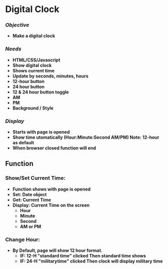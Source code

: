 # <strong>Digital Clock<strong> #
 

  ### *Objective*
- Make a digital clock


### *Needs*
- HTML/CSS/Javascript
- Show digital clock
- Shows current time
- Update by seconds, minutes, hours 
 - 12-hour button
 - 24 hour button
 - 12 & 24 hour button toggle
 - AM
 - PM  
 - Background / Style
    
### *Display*
 - Starts with page is opened 
 - Show time utomatically (Hour:Minute:Second AM/PM) Note: 12-hour as default
 - When browser closed function will end
   
 
 ## <strong>Function<strong>
 
 ### Show/Set Current Time: 
 - Function shows with page is opened
 - Set: Date object
 - Get: Current Time
 - Display: Current Time on the screen
    - Hour
    - Minute
    - Second
    - AM or PM


 ### Change Hour:
 - By Default, page will show 12 hour format. 
    - IF: 12-H "standard time" clicked
        Then standard time shows
    - IF: 24-H "militarytime" clicked 
        Then clock will display military time 
    
  



        
  
  


